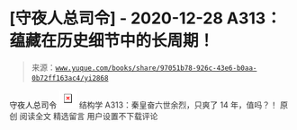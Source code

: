 # [守夜人总司令] - 2020-12-28 A313：蕴藏在历史细节中的长周期！

> 来源：[`www.yuque.com/books/share/97051b78-926c-43e6-b0aa-0b72ff163ac4/yi2868`](https://www.yuque.com/books/share/97051b78-926c-43e6-b0aa-0b72ff163ac4/yi2868)

<ne-p id="520f42f3293818f927861ebbd5b15da4_p_0" data-lake-id="520f42f3293818f927861ebbd5b15da4_p_0"><ne-text id="u1322a1d5">守夜人总司令</ne-text></ne-p> <ne-p id="358c6afce1255e7ca8e10ed3fbe37049" data-lake-id="358c6afce1255e7ca8e10ed3fbe37049"><ne-card data-card-name="image" data-card-type="inline" id="DbUgF" data-event-boundary="card" style="color: rgb(51, 51, 51);">![](img/521ced157c7bdac7dd0b3dff2a355155.png)  <ne-p id="5f1b9a67e97306e77df881d02b7ff1f0" data-lake-id="5f1b9a67e97306e77df881d02b7ff1f0"><ne-text id="u9d6d8d16" style="color: rgb(51, 51, 51);">结构学</ne-text></ne-p> <ne-p id="bee102fac6b4d927b5f41b71e8d06d61" data-lake-id="bee102fac6b4d927b5f41b71e8d06d61"><ne-text id="ua291d488" style="color: rgb(51, 51, 51);">A313：秦皇奋六世余烈，只爽了 14 年，值吗？！</ne-text> <ne-text id="u4bb85b52">原创</ne-text></ne-p> <ne-p id="e2dcd60320aa87d4b0611a657e79edfb" data-lake-id="e2dcd60320aa87d4b0611a657e79edfb"><ne-text id="u9dc1626d">阅读全文</ne-text></ne-p> <ne-h3 id="6NFKG" data-lake-id="6NFKG"><ne-heading-ext><ne-heading-anchor></ne-heading-anchor><ne-heading-fold></ne-heading-fold></ne-heading-ext><ne-heading-content><ne-text id="u1cb8e6e3" ne-fontsize="16" style="color: rgb(51, 51, 51);">精选留言</ne-text></ne-heading-content></ne-h3> <ne-p id="963a1759d2d29718c9b48f5ef3d024a2" data-lake-id="963a1759d2d29718c9b48f5ef3d024a2"><ne-text id="ua0edfc66" style="color: rgb(51, 51, 51);">用户设置不下载评论</ne-text></ne-p></ne-card></ne-p>